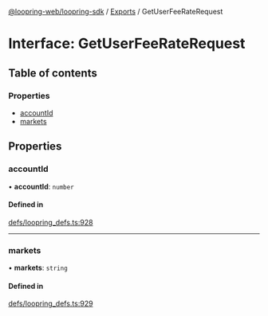 [@loopring-web/loopring-sdk](../README.md) / [Exports](../modules.md) / GetUserFeeRateRequest

# Interface: GetUserFeeRateRequest

## Table of contents

### Properties

- [accountId](GetUserFeeRateRequest.md#accountid)
- [markets](GetUserFeeRateRequest.md#markets)

## Properties

### accountId

• **accountId**: `number`

#### Defined in

[defs/loopring_defs.ts:928](https://github.com/Loopring/loopring_sdk/blob/427d9da/src/defs/loopring_defs.ts#L928)

___

### markets

• **markets**: `string`

#### Defined in

[defs/loopring_defs.ts:929](https://github.com/Loopring/loopring_sdk/blob/427d9da/src/defs/loopring_defs.ts#L929)

